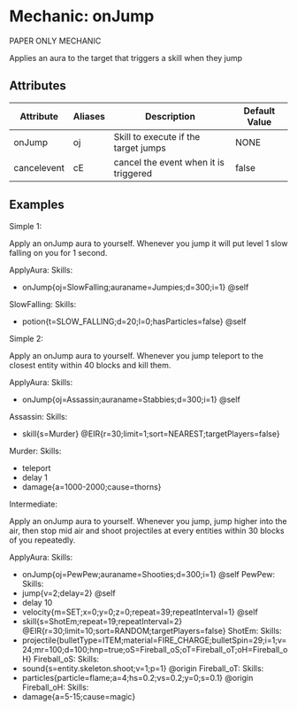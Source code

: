 Mechanic: onJump
==================

PAPER ONLY MECHANIC

Applies an aura to the target that triggers a skill when they jump

Attributes
----------

| Attribute| Aliases   | Description   | Default Value |
|------------------|---------------|------------------------------------------------------------|---------------|
| onJump | oj| Skill to execute if the target jumps| NONE |
| cancelevent | cE   | cancel the event when it is triggered   | false |


Examples
--------

Simple 1: 

Apply an onJump aura to yourself. Whenever you jump it will put level 1 slow falling on you for 1 second.

ApplyAura:
  Skills:
  - onJump{oj=SlowFalling;auraname=Jumpies;d=300;i=1} @self

SlowFalling:
  Skills:
  - potion{t=SLOW_FALLING;d=20;l=0;hasParticles=false} @self

Simple 2:

Apply an onJump aura to yourself. Whenever you jump teleport to the closest entity within 40 blocks and kill them.

ApplyAura:
  Skills:
  - onJump{oj=Assassin;auraname=Stabbies;d=300;i=1} @self

Assassin:
  Skills:
  - skill{s=Murder} @EIR{r=30;limit=1;sort=NEAREST;targetPlayers=false}

Murder:
  Skills:
  - teleport
  - delay 1
  - damage{a=1000-2000;cause=thorns}

Intermediate:

Apply an onJump aura to yourself. Whenever you jump, jump higher into the air, then stop mid air and shoot projectiles at every entities within 30 blocks of you repeatedly. 

ApplyAura:
  Skills:
  - onJump{oj=PewPew;auraname=Shooties;d=300;i=1} @self
PewPew:
  Skills:
  - jump{v=2;delay=2} @self
  - delay 10
  - velocity{m=SET;x=0;y=0;z=0;repeat=39;repeatInterval=1} @self
  - skill{s=ShotEm;repeat=19;repeatInterval=2} @EIR{r=30;limit=10;sort=RANDOM;targetPlayers=false}
ShotEm:
  Skills:  
  - projectile{bulletType=ITEM;material=FIRE_CHARGE;bulletSpin=29;i=1;v=24;mr=100;d=100;hnp=true;oS=Fireball_oS;oT=Fireball_oT;oH=Fireball_oH}
Fireball_oS:
  Skills:
  - sound{s=entity.skeleton.shoot;v=1;p=1} @origin
Fireball_oT:
  Skills:
  - particles{particle=flame;a=4;hs=0.2;vs=0.2;y=0;s=0.1} @origin
Fireball_oH:
  Skills:
  - damage{a=5-15;cause=magic}